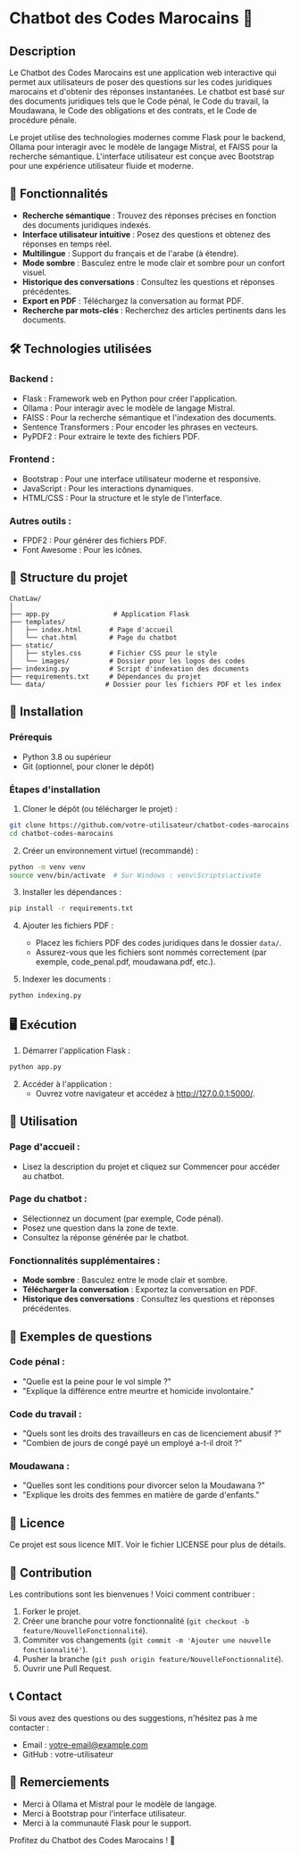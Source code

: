 # Chatbot des Codes Marocains 📝

## Description

Le Chatbot des Codes Marocains est une application web interactive qui permet aux utilisateurs de poser des questions sur les codes juridiques marocains et d'obtenir des réponses instantanées. Le chatbot est basé sur des documents juridiques tels que le Code pénal, le Code du travail, la Moudawana, le Code des obligations et des contrats, et le Code de procédure pénale.

Le projet utilise des technologies modernes comme Flask pour le backend, Ollama pour interagir avec le modèle de langage Mistral, et FAISS pour la recherche sémantique. L'interface utilisateur est conçue avec Bootstrap pour une expérience utilisateur fluide et moderne.

## 🚀 Fonctionnalités

* **Recherche sémantique** : Trouvez des réponses précises en fonction des documents juridiques indexés.
* **Interface utilisateur intuitive** : Posez des questions et obtenez des réponses en temps réel.
* **Multilingue** : Support du français et de l'arabe (à étendre).
* **Mode sombre** : Basculez entre le mode clair et sombre pour un confort visuel.
* **Historique des conversations** : Consultez les questions et réponses précédentes.
* **Export en PDF** : Téléchargez la conversation au format PDF.
* **Recherche par mots-clés** : Recherchez des articles pertinents dans les documents.

## 🛠 Technologies utilisées

### Backend :
* Flask : Framework web en Python pour créer l'application.
* Ollama : Pour interagir avec le modèle de langage Mistral.
* FAISS : Pour la recherche sémantique et l'indexation des documents.
* Sentence Transformers : Pour encoder les phrases en vecteurs.
* PyPDF2 : Pour extraire le texte des fichiers PDF.

### Frontend :
* Bootstrap : Pour une interface utilisateur moderne et responsive.
* JavaScript : Pour les interactions dynamiques.
* HTML/CSS : Pour la structure et le style de l'interface.

### Autres outils :
* FPDF2 : Pour générer des fichiers PDF.
* Font Awesome : Pour les icônes.

## 📂 Structure du projet

```
ChatLaw/
│
├── app.py                # Application Flask
├── templates/
│   ├── index.html       # Page d'accueil
│   └── chat.html        # Page du chatbot
├── static/
│   ├── styles.css       # Fichier CSS pour le style
│   └── images/          # Dossier pour les logos des codes
├── indexing.py          # Script d'indexation des documents
├── requirements.txt     # Dépendances du projet
└── data/               # Dossier pour les fichiers PDF et les index
```

## 🚀 Installation

### Prérequis
* Python 3.8 ou supérieur
* Git (optionnel, pour cloner le dépôt)

### Étapes d'installation

1. Cloner le dépôt (ou télécharger le projet) :
```bash
git clone https://github.com/votre-utilisateur/chatbot-codes-marocains.git
cd chatbot-codes-marocains
```

2. Créer un environnement virtuel (recommandé) :
```bash
python -m venv venv
source venv/bin/activate  # Sur Windows : venv\Scripts\activate
```

3. Installer les dépendances :
```bash
pip install -r requirements.txt
```

4. Ajouter les fichiers PDF :
   * Placez les fichiers PDF des codes juridiques dans le dossier `data/`.
   * Assurez-vous que les fichiers sont nommés correctement (par exemple, code_penal.pdf, moudawana.pdf, etc.).

5. Indexer les documents :
```bash
python indexing.py
```

## 🖥 Exécution

1. Démarrer l'application Flask :
```bash
python app.py
```

2. Accéder à l'application :
   * Ouvrez votre navigateur et accédez à http://127.0.0.1:5000/.

## 🎨 Utilisation

### Page d'accueil :
* Lisez la description du projet et cliquez sur Commencer pour accéder au chatbot.

### Page du chatbot :
* Sélectionnez un document (par exemple, Code pénal).
* Posez une question dans la zone de texte.
* Consultez la réponse générée par le chatbot.

### Fonctionnalités supplémentaires :
* **Mode sombre** : Basculez entre le mode clair et sombre.
* **Télécharger la conversation** : Exportez la conversation en PDF.
* **Historique des conversations** : Consultez les questions et réponses précédentes.

## 📄 Exemples de questions

### Code pénal :
* "Quelle est la peine pour le vol simple ?"
* "Explique la différence entre meurtre et homicide involontaire."

### Code du travail :
* "Quels sont les droits des travailleurs en cas de licenciement abusif ?"
* "Combien de jours de congé payé un employé a-t-il droit ?"

### Moudawana :
* "Quelles sont les conditions pour divorcer selon la Moudawana ?"
* "Explique les droits des femmes en matière de garde d'enfants."

## 📜 Licence

Ce projet est sous licence MIT. Voir le fichier LICENSE pour plus de détails.

## 🤝 Contribution

Les contributions sont les bienvenues ! Voici comment contribuer :

1. Forker le projet.
2. Créer une branche pour votre fonctionnalité (`git checkout -b feature/NouvelleFonctionnalité`).
3. Commiter vos changements (`git commit -m 'Ajouter une nouvelle fonctionnalité'`).
4. Pusher la branche (`git push origin feature/NouvelleFonctionnalité`).
5. Ouvrir une Pull Request.

## 📞 Contact

Si vous avez des questions ou des suggestions, n'hésitez pas à me contacter :

* Email : votre-email@example.com
* GitHub : votre-utilisateur

## 🙏 Remerciements

* Merci à Ollama et Mistral pour le modèle de langage.
* Merci à Bootstrap pour l'interface utilisateur.
* Merci à la communauté Flask pour le support.

Profitez du Chatbot des Codes Marocains ! 🚀

